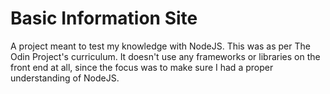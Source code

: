 # Basic Information Site

A project meant to test my knowledge with NodeJS. This was as per The Odin Project's curriculum. It doesn't use any frameworks or libraries on the front end at all, since the focus was to make sure I had a proper understanding of NodeJS.
